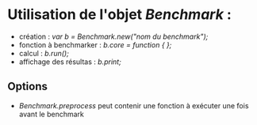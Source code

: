 # Utilisation de l'objet _Benchmark_ :

 * création : _var b = Benchmark.new("nom du benchmark");_
 * fonction à benchmarker : _b.core = function { <ma fonction> };_
 * calcul : _b.run(<nombre de tests>);_
 * affichage des résultas : _b.print;_

## Options

 * _Benchmark.preprocess_ peut contenir une fonction à exécuter une fois avant le benchmark
